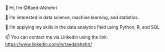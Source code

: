 👋 Hi, I’m @Raed-Alshehri


👀 I’m interested in data science, machine learning, and statistics.


🌱 I’m applying my skills in the data analytics field using Python, R, and SQL


📫 You can contact me via Linkedin using the link: https://www.linkedin.com/in/raedalshehri/
